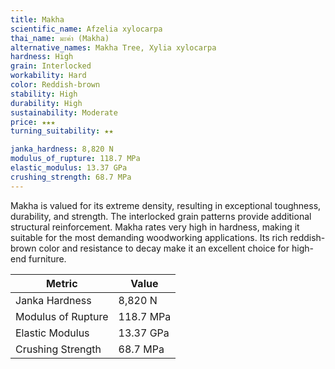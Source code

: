 ```yaml
---
title: Makha 
scientific_name: Afzelia xylocarpa
thai_name: มะค่า (Makha)
alternative_names: Makha Tree, Xylia xylocarpa
hardness: High  
grain: Interlocked
workability: Hard
color: Reddish-brown
stability: High
durability: High
sustainability: Moderate  
price: ★★★
turning_suitability: ★★

janka_hardness: 8,820 N
modulus_of_rupture: 118.7 MPa 
elastic_modulus: 13.37 GPa
crushing_strength: 68.7 MPa
---
```


Makha is valued for its extreme density, resulting in exceptional toughness, durability, and strength. The interlocked grain patterns provide additional structural reinforcement. Makha rates very high in hardness, making it suitable for the most demanding woodworking applications. Its rich reddish-brown color and resistance to decay make it an excellent choice for high-end furniture.

| Metric | Value |  
|-|-|
| Janka Hardness | 8,820 N |
| Modulus of Rupture | 118.7 MPa |
| Elastic Modulus | 13.37 GPa |
| Crushing Strength | 68.7 MPa |
